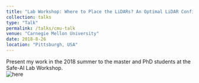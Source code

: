 ```yaml
---
title: "Lab Workshop: Where to Place the LiDARs? An Optimal LiDAR Configuration Method for Autononous Vehicle"
collection: talks
type: "Talk"
permalink: /talks/cmu-talk
venue: "Carnegie Mellon University"
date: 2018-8-26
location: "Pittsburgh, USA"
---
```


Present my work in the 2018 summer to the master and PhD students at the Safe-AI Lab Workshop.   
![here](/images/cmu.png)
